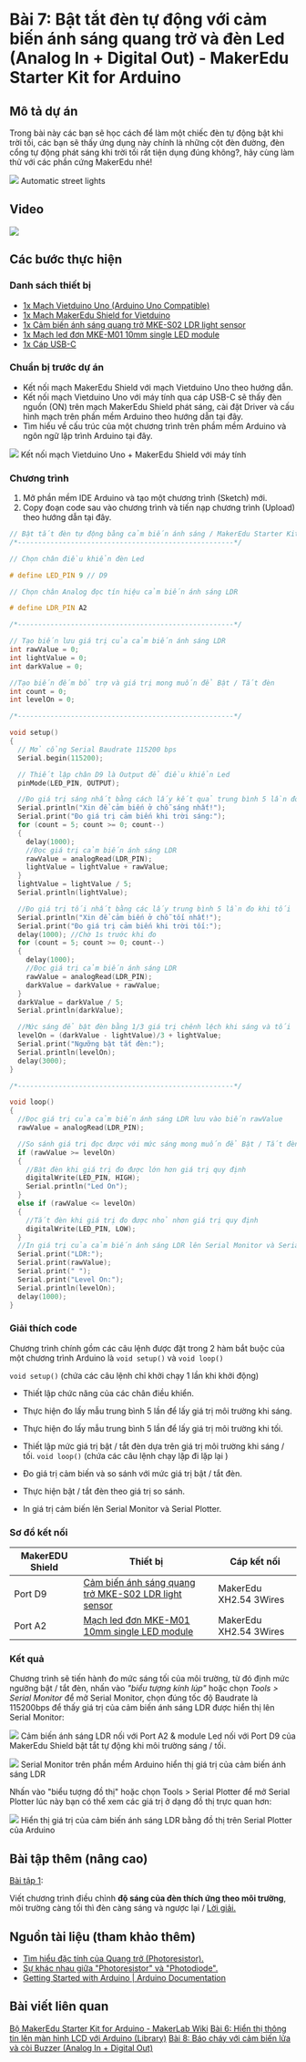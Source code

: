 # Bài 7: Bật tắt đèn tự động với cảm biến ánh sáng quang trở và đèn Led (Analog In + Digital Out) - MakerEdu Starter Kit for Arduino

## Mô tả dự án

Trong bài này các bạn sẽ học cách để làm một chiếc đèn tự động bật khi trời tối, các bạn sẽ thấy ứng dụng này chính là những cột đèn đường, đèn cổng tự động phát sáng khi trời tối rất tiện dụng đúng không?, hãy cùng làm thử với các phần cứng MakerEdu nhé!

![](/ex/less07/image/01_1050px-Auto_street_light.jpg)
Automatic street lights

## Video

![](/ex/less07/image/02_video.png)

## Các bước thực hiện

### Danh sách thiết bị

- [1x Mạch Vietduino Uno (Arduino Uno Compatible)](https://makerlab.vn/vuno)
- [1x Mạch MakerEdu Shield for Vietduino](https://makerlab.vn/vietduinosd)
- [1x Cảm biến ánh sáng quang trở MKE-S02 LDR light sensor](https://makerlab.vn/mkes02)
- [1x Mạch led đơn MKE-M01 10mm single LED module](https://makerlab.vn/mkem01)
- [1x Cáp USB-C](https://hshop.vn/cap-usb-type-c)

### Chuẩn bị trước dự án

- Kết nối mạch MakerEdu Shield với mạch Vietduino Uno theo hướng dẫn.
- Kết nối mạch Vietduino Uno với máy tính qua cáp USB-C sẽ thấy đèn nguồn (ON) trên mạch MakerEdu Shield phát sáng, cài đặt Driver và cấu hình mạch trên phần mềm Arduino theo hướng dẫn tại đây.
- Tìm hiểu về cấu trúc của một chương trình trên phầm mềm Arduino và ngôn ngữ lập trình Arduino tại đây.

![](/ex/less07/image/03_connect.jpg)
Kết nối mạch Vietduino Uno + MakerEdu Shield với máy tính

### Chương trình

1. Mở phần mềm IDE Arduino và tạo một chương trình (Sketch) mới.
1. Copy đoạn code sau vào chương trình và tiến nạp chương trình (Upload) theo hướng dẫn tại đây.

```ino
// Bật tắt đèn tự động bằng cảm biến ánh sáng / MakerEdu Starter Kit for Arduino
/*-----------------------------------------------------*/

// Chọn chân điều khiển đèn Led

# define LED_PIN 9 // D9

// Chọn chân Analog đọc tín hiệu cảm biến ánh sáng LDR

# define LDR_PIN A2

/*-----------------------------------------------------*/

// Tạo biến lưu giá trị của cảm biến ánh sáng LDR
int rawValue = 0;
int lightValue = 0;
int darkValue = 0;

//Tạo biến đếm bổ trợ và giá trị mong muốn để Bật / Tắt đèn
int count = 0;
int levelOn = 0;

/*-----------------------------------------------------*/

void setup()
{
  // Mở cổng Serial Baudrate 115200 bps
  Serial.begin(115200);

  // Thiết lập chân D9 là Output để điều khiển Led
  pinMode(LED_PIN, OUTPUT);

  //Đo giá trị sáng nhất bằng cách lấy kết quả trung bình 5 lần đo khi sáng
  Serial.println("Xin để cảm biến ở chỗ sáng nhất!");
  Serial.print("Đo giá trị cảm biến khi trời sáng:");
  for (count = 5; count >= 0; count--)
  {
    delay(1000);
    //Đọc giá trị cảm biến ánh sáng LDR
    rawValue = analogRead(LDR_PIN);
    lightValue = lightValue + rawValue;
  }
  lightValue = lightValue / 5;
  Serial.println(lightValue);

  //Đo giá trị tối nhất bằng các lấy trung bình 5 lần đo khi tối
  Serial.println("Xin để cảm biến ở chỗ tối nhất!");
  Serial.print("Đo giá trị cảm biến khi trời tối:");
  delay(1000); //Chờ 1s trước khi đo
  for (count = 5; count >= 0; count--)
  {
    delay(1000);
    //Đọc giá trị cảm biến ánh sáng LDR
    rawValue = analogRead(LDR_PIN);
    darkValue = darkValue + rawValue;
  }
  darkValue = darkValue / 5;
  Serial.println(darkValue);

  //Mức sáng để bật đèn bằng 1/3 giá trị chênh lệch khi sáng và tối
  levelOn = (darkValue - lightValue)/3 + lightValue;
  Serial.print("Ngưỡng bật tắt đèn:");
  Serial.println(levelOn);
  delay(3000);
}

/*-----------------------------------------------------*/

void loop()
{
  //Đọc giá trị của cảm biến ánh sáng LDR lưu vào biến rawValue
  rawValue = analogRead(LDR_PIN);

  //So sánh giá trị đọc được với mức sáng mong muốn để Bật / Tắt đèn
  if (rawValue >= levelOn)
  {
    //Bật đèn khi giá trị đo được lớn hơn giá trị quy định
    digitalWrite(LED_PIN, HIGH);
    Serial.println("Led On");
  }
  else if (rawValue <= levelOn)
  {
    //Tắt đèn khi giá trị đo được nhỏ nhơn giá trị quy định
    digitalWrite(LED_PIN, LOW);
  }
  //In giá trị của cảm biến ánh sáng LDR lên Serial Monitor và Serial Plotter
  Serial.print("LDR:");
  Serial.print(rawValue);
  Serial.print(" ");
  Serial.print("Level On:");
  Serial.println(levelOn);
  delay(1000);
}
```

### Giải thích code

Chương trình chính gồm các câu lệnh được đặt trong 2 hàm bắt buộc của một chương trình Arduino là `void setup()` và `void loop()`

`void setup()` (chứa các câu lệnh chỉ khởi chạy 1 lần khi khởi động)

- Thiết lập chức năng của các chân điều khiển.
- Thực hiện đo lấy mẫu trung bình 5 lần để lấy giá trị môi trường khi sáng.
- Thực hiện đo lấy mẫu trung bình 5 lần để lấy giá trị môi trường khi tối.
- Thiết lập mức giá trị bật / tắt đèn dựa trên giá trị môi trường khi sáng / tối.
`void loop()` (chứa các câu lệnh chạy lặp đi lặp lại )

- Đo giá trị cảm biến và so sánh với mức giá trị bật / tắt đèn.
- Thực hiện bật / tắt đèn theo giá trị so sánh.
- In giá trị cảm biến lên Serial Monitor và Serial Plotter.

### Sơ đồ kết nối

<table><thead>
  <tr>
    <th>MakerEDU Shield</th>
    <th>Thiết bị</th>
    <th>Cáp kết nối</th>
  </tr></thead>
<tbody>
  <tr>
    <td>Port D9</td>
    <td><a href="https://makerlab.vn/mkes02">Cảm biến ánh sáng quang trở MKE-S02 LDR light sensor</a></td>
    <td>MakerEdu XH2.54 3Wires</td>
  </tr>
  <tr>
    <td>Port A2</td>
    <td><a href="https://makerlab.vn/mkem01">Mạch led đơn MKE-M01 10mm single LED module</a></td>
    <td>MakerEdu XH2.54 3Wires</td>
  </tr>
</tbody>
</table>

### Kết quả

Chương trình sẽ tiến hành đo mức sáng tối của môi trường, từ đó định mức ngưỡng bật / tắt đèn, nhấn vào *"biểu tượng kính lúp"* hoặc chọn *Tools > Serial Monitor* để mở Serial Monitor, chọn đúng tốc độ Baudrate là 115200bps để thấy giá trị của cảm biến ánh sáng LDR được hiển thị lên Serial Monitor:

![](/ex/less07/image/04_1050px-Bat_tat_den_tu_dong.jpg)
Cảm biến ánh sáng LDR nối với Port A2 & module Led nối với Port D9 của MakerEdu Shield bật tắt tự động khi môi trường sáng / tối.

![](/ex/less07/image/05_1050px-Bat_den_tu_dong.png)
Serial Monitor trên phần mềm Arduino hiển thị giá trị của cảm biến ánh sáng LDR

Nhấn vào "biểu tượng đồ thị" hoặc chọn Tools > Serial Plotter để mở Serial Plotter lúc này bạn có thể xem các giá trị ở dạng đồ thị trực quan hơn:

![](/ex/less07/image/06_1050px-Screenshot_2023-07-12_at_13.52.15.png)
Hiển thị giá trị của cảm biến ánh sáng LDR bằng đồ thị trên Serial Plotter của Arduino

## Bài tập thêm (nâng cao)

<ins>Bài tập 1</ins>:

Viết chương trình điều chỉnh **độ sáng của đèn thích ứng theo môi trường**, môi trường càng tối thì đèn càng sáng và ngược lại / [Lời giải.](/solution/README.md)

## Nguồn tài liệu (tham khảo thêm)

- [Tìm hiểu đặc tính của Quang trở (Photoresistor).](https://eepower.com/resistor-guide/resistor-types/photo-resistor/#)
- [Sự khác nhau giữa "Photoresistor" và "Photodiode".](https://www.rfwireless-world.com/Terminology/Photoresistor-vs-Photodiode.html)
- [Getting Started with Arduino | Arduino Documentation](https://docs.arduino.cc/learn/starting-guide/getting-started-arduino)

## Bài viết liên quan

[Bộ MakerEdu Starter Kit for Arduino - MakerLab Wiki](/README.md)
[Bài 6: Hiển thị thông tin lên màn hình LCD với Arduino (Library)](/ex/less06/README.md)
[Bài 8: Báo cháy với cảm biến lửa và còi Buzzer (Analog In + Digital Out)](/ex/less08/README.md)
